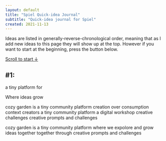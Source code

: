 ```yaml
---
layout: default
title: "Spiel Quick-idea Journal"
subtitle: "Quick-idea journal for Spiel"
created: 2021-11-13
---
```


Ideas are listed in generally-reverse-chronological order, meaning that as I add new ideas to this page they will show up at the top. However if you want to start at the beginning, press the button below.

<a href="#0">Scroll to start ↓</a>

<a name="1"></a>

## #1: 

a tiny platform for 

Where ideas grow

cozy garden is a tiny community platform
creation over consumption
context creators
a tiny community platform
a digital workshop
creative challenges
creative prompts and challenges

cozy garden is a tiny community platform where we expolore and grow ideas together together through creative prompts and challenges

<a name="0"></a>

